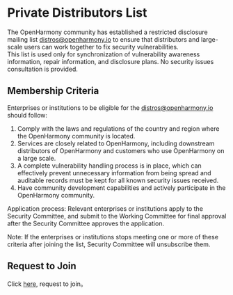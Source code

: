 # Private Distributors List

The OpenHarmony community has established a restricted disclosure mailing list distros@openharmony.io to ensure that distributors and large-scale users can work together to fix security vulnerabilities.  
This list is used only for synchronization of vulnerability awareness information, repair information, and disclosure plans. No security issues consultation is provided.  

## Membership Criteria

Enterprises or institutions to be eligible for the distros@openharmony.io should follow:  

1. Comply with the laws and regulations of the country and region where the OpenHarmony community is located.  
2. Services are closely related to OpenHarmony, including downstream distributors of OpenHarmony and customers who use OpenHarmony on a large scale.  
3. A complete vulnerability handling process is in place, which can effectively prevent unnecessary information from being spread and auditable records must be kept for all known security issues received.  
4. Have community development capabilities and actively participate in the OpenHarmony community.  

Application process: Relevant enterprises or institutions apply to the Security Committee, and submit to the Working Committee for final approval after the Security Committee approves the application.  

Note: If the enterprises or institutions stops meeting one or more of these criteria after joining the list, Security Committee will unsubscribe them.  

## Request to Join

Click [here](mailto:distros@openharmony.io), request to join。  
